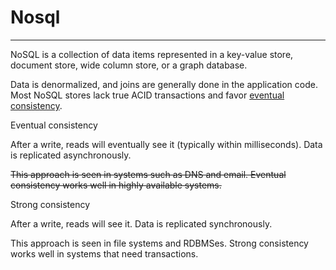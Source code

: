 # Nosql



---

NoSQL is a collection of data items represented in a key-value store, document store, wide column store, or a graph database.



Data is denormalized, and joins are generally done in the application code. Most NoSQL stores lack true ACID transactions and favor [eventual consistency](https://github.com/donnemartin/system-design-primer/blob/master/README.md#eventual-consistency).



Eventual consistency

After a write, reads will eventually see it (typically within milliseconds). Data is replicated asynchronously.

~~This approach is seen in systems such as DNS and email. Eventual consistency works well in highly available systems.~~

Strong consistency

After a write, reads will see it. Data is replicated synchronously.

This approach is seen in file systems and RDBMSes. Strong consistency works well in systems that need transactions.






